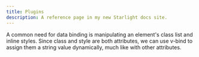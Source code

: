 ```yaml
---
title: Plugins
description: A reference page in my new Starlight docs site.
---
```


A common need for data binding is manipulating an element's class list and inline styles. Since class and style are both attributes, we can use v-bind to assign them a string value dynamically, much like with other attributes.
